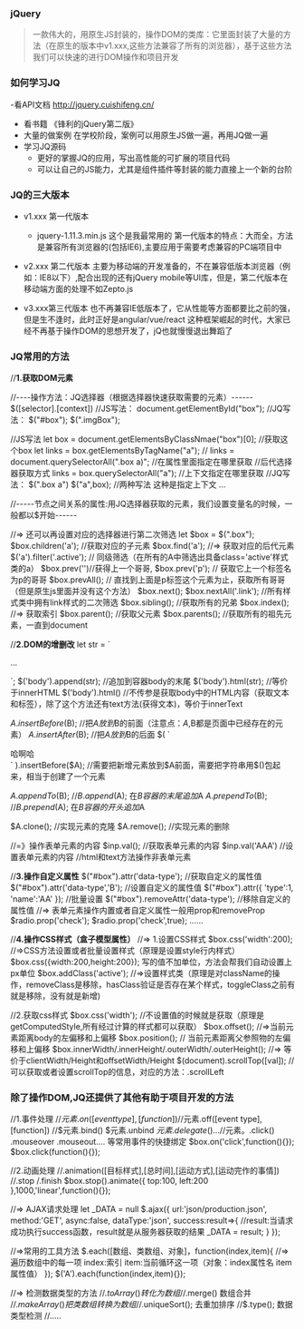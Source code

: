 <!--
 * @Author: your name
 * @Date: 2020-09-19 21:50:29
 * @LastEditTime: 2020-09-21 08:41:49
 * @LastEditors: Please set LastEditors
 * @Description: In User Settings Edit
 * @FilePath: \demo\Javascript高级\09.JQUERY学习\笔记.md
-->
### jQuery
> 一款伟大的，用原生JS封装的，操作DOM的类库：它里面封装了大量的方法（在原生的版本中v1.xxx,这些方法兼容了所有的浏览器），基于这些方法我们可以快速的进行DOM操作和项目开发

### 如何学习JQ
-看API文档
   http://jquery.cuishifeng.cn/
- 看书籍
《锋利的jQuery第二版》
- 大量的做案例
   在学校阶段，案例可以用原生JS做一遍，再用JQ做一遍
- 学习JQ源码
   + 更好的掌握JQ的应用，写出高性能的可扩展的项目代码
   + 可以让自己的JS能力，尤其是组件插件等封装的能力直接上一个新的台阶

### JQ的三大版本
- v1.xxx 第一代版本
   + jquery-1.11.3.min.js 这个是我最常用的
第一代版本的特点：大而全，方法是兼容所有浏览器的(包括IE6),主要应用于需要考虑兼容的PC端项目中

- v2.xxx 第二代版本
主要为移动端的开发准备的，不在兼容低版本浏览器（例如：IE8以下）,配合出现的还有jQuery mobile等UI库，但是，第二代版本在移动端方面的处理不如Zepto.js

- v3.xxx第三代版本
  也不再兼容IE低版本了，它从性能等方面都要比之前的强，但是生不逢时，此时正好是angular/vue/react 这种框架崛起的时代，大家已经不再基于操作DOM的思想开发了，jQ也就慢慢退出舞蹈了

### JQ常用的方法
//**1.获取DOM元素**

//----操作方法：JQ选择器（根据选择器快速获取需要的元素）------
$([selector].[context])
//JS写法：
document.getElementById("box");
//JQ写法：
$("#box");
$(".imgBox");

//JS写法
let box  =  document.getElementsByClassNmae("box")[0];  //获取这个box
let links = box.getElementsByTagName("a");  // 
links = document.querySelectorAll(".box a)";  //在属性里面指定在哪里获取  //后代选择器获取方式
links = box.querySelectorAll("a"); //上下文指定在哪里获取
//JQ写法：
$(".box a")
$("a",box);  //两种写法 这种是指定上下文
...

<!-- JQ支持的选择器：传统CSS3中的大部分都支持，还支持一些自己独有的
例如：
* :eq(n) 获取集合中索引为n的
* :gt(n) 大于这个索引的
* :lt(n) 小于这个索引的
 -->


//-----节点之间关系的属性:用JQ选择器获取的元素，我们设置变量名的时候，一般都以$开始------

//=> 还可以再设置对应的选择器进行第二次筛选
let $box = $(".box");
$box.children('a');  //获取对应的子元素
$box.find('a'); //=> 获取对应的后代元素
$('a').filter('.active'); // 同级筛选（在所有的A中筛选出具备class='active'样式类的a）
$box.prev('')//获得上一个哥哥,
$box.prev('p'); // 获取它上一个标签名为p的哥哥
$box.prevAll(); //  直找到上面是p标签这个元素为止，获取所有哥哥（但是原生js里面并没有这个方法）
$box.next(); 
$box.nextAll('.link');  //所有样式类中拥有link样式的二次筛选
$box.sibling();  //获取所有的兄弟
$box.index(); //=> 获取索引
$box.parent(); //获取父元素
$box.parents(); //获取所有的祖先元素，一直到document


//**2.DOM的增删改**
let str = `<div id="box" class="box">
...
</div>`;
$('body').append(str); //追加到容器body的末尾
$('body').html(str); //等价于innerHTML
$('body').html() //不传参是获取body中的HTML内容（获取文本和标签），除了这个方法还有text方法(获得文本)，等价于innerText

$A.insertBefore($B);  //把$A放到$B的前面（注意点：$A,$B都是页面中已经存在的元素）
$A.insertAfter($B); //把$A放到$B的后面
$(
  `
  <div id="box" class="box">
  哈啊哈
  </div>
  `
).insertBefore($A); //需要把新增元素放到$A前面，需要把字符串用$()包起来，相当于创建了一个元素

$A.appendTo($B);  //$B.append($A);   在$B容器的末尾追加$A
$A.prependTo($B); //$B.prepend($A);   在$B容器的开头追加$A

$A.clone();  //实现元素的克隆
$A.remove(); //实现元素的删除

//=》操作表单元素的内容
$inp.val();  //获取表单元素的内容
$inp.val('AAA') //设置表单元素的内容
//html和text方法操作非表单元素

//**3.操作自定义属性**
$("#box").attr('data-type');  //获取自定义的属性值
$("#box").attr('data-type','B');  //设置自定义的属性值
$("#box").attr({
   'type':1,
   'name':'AA'
});  //批量设置
$("#box").removeAttr('data-type');  //移除自定义的属性值
//=> 表单元素操作内置或者自定义属性一般用prop和removeProp
$radio.prop('check');
$radio.prop('check',true);
......

//**4.操作CSS样式（盒子模型属性）**
//=> 1.设置CSS样式
$box.css('width':200);  //=>CSS方法设置或者批量设置样式（原理是设置style行内样式）
$box.css({width:200,height:200}); 写的值不加单位，方法会帮我们自动设置上px单位
$box.addClass('active'); //=>设置样式类（原理是对className的操作，removeClass是移除，hasClass验证是否存在某个样式，toggleClass之前有就是移除，没有就是新增)

//2.获取css样式
$box.css('width'); //不设置值的时候就是获取（原理是getComputedStyle,所有经过计算的样式都可以获取）
$box.offset();  //=>当前元素距离body的左偏移和上偏移
$box.position(); // 当前元素距离父参照物的左偏移和上偏移
$box.innerWidth/.innerHeight/.outerWidth/.outerHeight(); //=> 等价于clientWidth/Height和offsetWidth/Height
$(document).scrollTop([val]); // 可以获取或者设置scrollTop的信息，对应的方法：.scrollLeft

### 除了操作DOM,JQ还提供了其他有助于项目开发的方法
//1.事件处理
//$元素.on([event type],[function])
//$元素.off([event type],[function])
//$元素.bind()   $元素.unbind  $元素.delegate()...
//$元素。.click()   .mouseover  .mouseout....   等常用事件的快捷绑定
$box.on('click',function(){});
$box.click(function(){});

//2.动画处理
//.animation([目标样式],[总时间],[运动方式],[运动完作的事情])
//.stop /.finish
$box.stop().animate({
   top:100,
   left:200
},1000,'linear',function(){});

//=> AJAX请求处理
let _DATA = null
$.ajax({
   url:'json/production.json',
   method:'GET',
   async:false,
   dataType:'json',
   success:result=>{
      //result:当请求成功执行success函数，result就是从服务器获取的结果
      _DATA = result;
   }
});

//=>常用的工具方法
$.each([数组、类数组、对象]，function(index,item){
   //=> 遍历数组中的每一项 index:索引  item:当前循环这一项（对象：index属性名 item属性值）
});
$('A').each(function(index,item){});

//=> 检测数据类型的方法
//$.toArray()  转化为数组
//$.merge() 数组合并
//$.makeArray() 把类数组转换为数组
//$.uniqueSort(); 去重加排序
//$.type(); 数据类型检测
//.....


